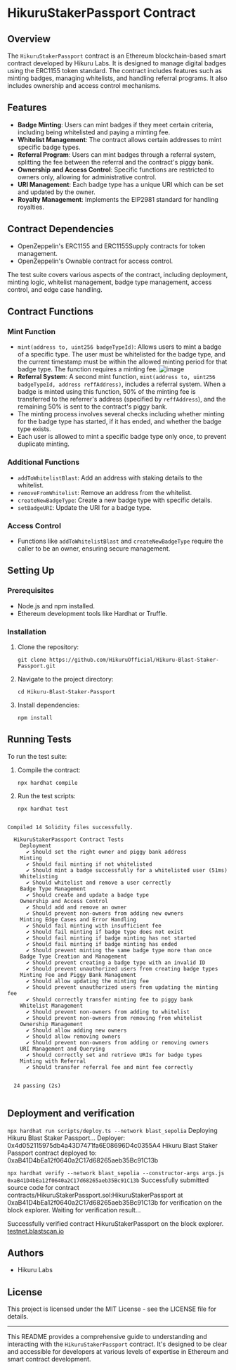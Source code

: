 # HikuruStakerPassport Contract

## Overview

The `HikuruStakerPassport` contract is an Ethereum blockchain-based smart contract developed by Hikuru Labs. It is designed to manage digital badges using the ERC1155 token standard. The contract includes features such as minting badges, managing whitelists, and handling referral programs. It also includes ownership and access control mechanisms.

## Features

- **Badge Minting**: Users can mint badges if they meet certain criteria, including being whitelisted and paying a minting fee.
- **Whitelist Management**: The contract allows certain addresses to mint specific badge types.
- **Referral Program**: Users can mint badges through a referral system, splitting the fee between the referral and the contract's piggy bank.
- **Ownership and Access Control**: Specific functions are restricted to owners only, allowing for administrative control.
- **URI Management**: Each badge type has a unique URI which can be set and updated by the owner.
- **Royalty Management**: Implements the EIP2981 standard for handling royalties.

## Contract Dependencies

- OpenZeppelin's ERC1155 and ERC1155Supply contracts for token management.
- OpenZeppelin's Ownable contract for access control.

The test suite covers various aspects of the contract, including deployment, minting logic, whitelist management, badge type management, access control, and edge case handling.

## Contract Functions

### Mint Function

- `mint(address to, uint256 badgeTypeId)`: Allows users to mint a badge of a specific type. The user must be whitelisted for the badge type, and the current timestamp must be within the allowed minting period for that badge type. The function requires a minting fee.
![image](https://github.com/HikuruOfficial/Hikuru-Blast-Staker-Passport/assets/132744928/792ac301-78e8-4a93-9ed2-d5628a74ead0)
- **Referral System**: A second mint function, `mint(address to, uint256 badgeTypeId, address reffAddress)`, includes a referral system. When a badge is minted using this function, 50% of the minting fee is transferred to the referrer's address (specified by `reffAddress`), and the remaining 50% is sent to the contract's piggy bank.
- The minting process involves several checks including whether minting for the badge type has started, if it has ended, and whether the badge type exists.
- Each user is allowed to mint a specific badge type only once, to prevent duplicate minting.

### Additional Functions

- `addToWhitelistBlast`: Add an address with staking details to the whitelist.
- `removeFromWhitelist`: Remove an address from the whitelist.
- `createNewBadgeType`: Create a new badge type with specific details.
- `setBadgeURI`: Update the URI for a badge type.

### Access Control

- Functions like `addToWhitelistBlast` and `createNewBadgeType` require the caller to be an owner, ensuring secure management.



## Setting Up

### Prerequisites

- Node.js and npm installed.
- Ethereum development tools like Hardhat or Truffle.

### Installation

1. Clone the repository:
   ```
   git clone https://github.com/HikuruOfficial/Hikuru-Blast-Staker-Passport.git
   ```
2. Navigate to the project directory:
   ```
   cd Hikuru-Blast-Staker-Passport
   ```
3. Install dependencies:
   ```
   npm install
   ```
## Running Tests

To run the test suite:

1. Compile the contract:
   ```
   npx hardhat compile
   ```
2. Run the test scripts:
   ```
   npx hardhat test
   ```

```

Compiled 14 Solidity files successfully.

  HikuruStakerPassport Contract Tests
    Deployment
      ✔ Should set the right owner and piggy bank address
    Minting
      ✔ Should fail minting if not whitelisted
      ✔ Should mint a badge successfully for a whitelisted user (51ms)
    Whitelisting
      ✔ Should whitelist and remove a user correctly
    Badge Type Management
      ✔ Should create and update a badge type
    Ownership and Access Control
      ✔ Should add and remove an owner
      ✔ Should prevent non-owners from adding new owners
    Minting Edge Cases and Error Handling
      ✔ Should fail minting with insufficient fee
      ✔ Should fail minting if badge type does not exist
      ✔ Should fail minting if badge minting has not started
      ✔ Should fail minting if badge minting has ended
      ✔ Should prevent minting the same badge type more than once
    Badge Type Creation and Management
      ✔ Should prevent creating a badge type with an invalid ID
      ✔ Should prevent unauthorized users from creating badge types
    Minting Fee and Piggy Bank Management
      ✔ Should allow updating the minting fee
      ✔ Should prevent unauthorized users from updating the minting fee
      ✔ Should correctly transfer minting fee to piggy bank
    Whitelist Management
      ✔ Should prevent non-owners from adding to whitelist
      ✔ Should prevent non-owners from removing from whitelist
    Ownership Management
      ✔ Should allow adding new owners
      ✔ Should allow removing owners
      ✔ Should prevent non-owners from adding or removing owners
    URI Management and Querying
      ✔ Should correctly set and retrieve URIs for badge types
    Minting with Referral
      ✔ Should transfer referral fee and mint fee correctly


  24 passing (2s)


```

## Deployment and verification
```npx hardhat run scripts/deploy.ts --network blast_sepolia```
Deploying Hikuru Blast Staker Passport...
Deployer:  0x4d052115975db4a43D7471fa6E08696D4c0355A4
Hikuru Blast Staker Passport contract deployed to:  0xaB41D4bEa12f0640a2C17d68265aeb35Bc91C13b


```npx hardhat verify --network blast_sepolia --constructor-args args.js 0xaB41D4bEa12f0640a2C17d68265aeb35Bc91C13b```
Successfully submitted source code for contract
contracts/HikuruStakerPassport.sol:HikuruStakerPassport at 0xaB41D4bEa12f0640a2C17d68265aeb35Bc91C13b
for verification on the block explorer. Waiting for verification result...

Successfully verified contract HikuruStakerPassport on the block explorer.
[testnet.blastscan.io](https://testnet.blastscan.io/address/0xaB41D4bEa12f0640a2C17d68265aeb35Bc91C13b#code)

   
## Authors

- Hikuru Labs

## License

This project is licensed under the MIT License - see the LICENSE file for details.

---

This README provides a comprehensive guide to understanding and interacting with the `HikuruStakerPassport` contract. It's designed to be clear and accessible for developers at various levels of expertise in Ethereum and smart contract development.



